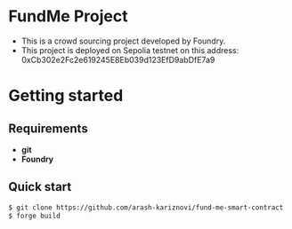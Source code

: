 # FundMe Project

- This is a crowd sourcing project developed by Foundry.
- This project is deployed on Sepolia testnet on this address: 0xCb302e2Fc2e619245E8Eb039d123EfD9abDfE7a9

# Getting started 

## Requirements

- **git**
- **Foundry**

## Quick start

```bash
$ git clone https://github.com/arash-kariznovi/fund-me-smart-contract
$ forge build
```




